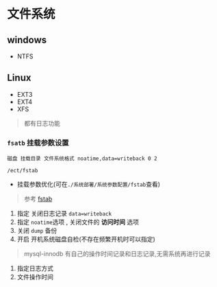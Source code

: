 # 文件系统

## windows

- NTFS

## Linux

- EXT3
- EXT4
- XFS

> 都有日志功能

### `fsatb` 挂载参数设置

`磁盘 挂载目录 文件系统格式 noatime,data=writeback 0 2`  

`/ect/fstab`

+ 挂载参数优化(可在`./系统部署/系统参数配置/fstab`查看)

> 参考 [fstab](https://wiki.archlinux.org/index.php/Fstab)


1. 指定 关闭日志记录  `data=writeback`
2. 指定 `noatime`选项 , 关闭文件的 **访问时间** 选项
3. 关闭 `dump` 备份
4. 开启 开机系统磁盘自检(不存在频繁开机时可以指定)

> mysql-innodb 有自己的操作时间记录和日志记录,无需系统再进行记录

1. 指定日志方式
2. 文件操作时间

